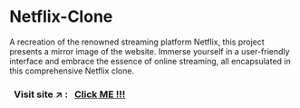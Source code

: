 # Netflix-Clone


A recreation of the renowned streaming platform Netflix, this project presents a mirror image of the website. Immerse yourself in a user-friendly interface and embrace the essence of online streaming, all encapsulated in this comprehensive Netflix clone.


### &nbsp; Visit site :arrow_upper_right: : &nbsp; [Click ME !!!](https://sahil-s-i.github.io/Netflix-Clone/)

